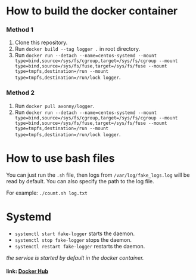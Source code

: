 # How to build the docker container
### Method 1
1. Clone this repository.
2. Run `docker build --tag logger .` in root directory.
3. Run `docker run --detach --name=centos-systemd --mount type=bind,source=/sys/fs/cgroup,target=/sys/fs/cgroup --mount type=bind,source=/sys/fs/fuse,target=/sys/fs/fuse --mount type=tmpfs,destination=/run --mount type=tmpfs,destination=/run/lock logger`.

### Method 2
1. Run `docker pull axonny/logger`.
2. Run `docker run --detach --name=centos-systemd --mount type=bind,source=/sys/fs/cgroup,target=/sys/fs/cgroup --mount type=bind,source=/sys/fs/fuse,target=/sys/fs/fuse --mount type=tmpfs,destination=/run --mount type=tmpfs,destination=/run/lock logger`.

# How to use bash files
You can just run the `.sh` file, then logs from `/var/log/fake_logs.log` will be read by default. You can also specify the path to the log file.

For example:
`./count.sh log.txt`
# Systemd
+ `systemctl start fake-logger`  starts the daemon.
+ `systemctl stop fake-logger`  stops the daemon.
+ `systemctl restart fake-logger`  restarts the daemon.

*the service is started by default in the docker container.*

#### link: [Docker Hub](https://hub.docker.com/repository/docker/axonny/logger)
